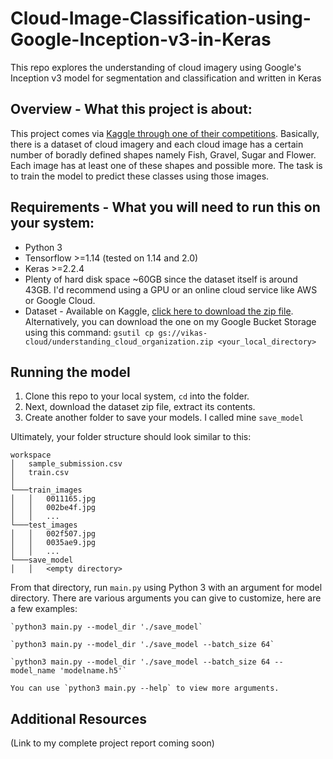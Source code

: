 # Cloud-Image-Classification-using-Google-Inception-v3-in-Keras
This repo explores the understanding of cloud imagery using Google's Inception v3 model for segmentation and classification and written in Keras

## Overview - What this project is about:

This project comes via [Kaggle through one of their competitions](https://www.kaggle.com/c/understanding_cloud_organization/overview). Basically, there is a dataset of cloud imagery and each cloud image has a certain number of boradly defined shapes namely Fish, Gravel, Sugar and Flower. Each image has at least one of these shapes and possible more. The task is to train the model to predict these classes using those images.

## Requirements -  What you will need to run this on your system:

* Python 3
* Tensorflow >=1.14 (tested on 1.14 and 2.0)
* Keras >=2.2.4
* Plenty of hard disk space ~60GB since the dataset itself is around 43GB. I'd recommend using a GPU or an online cloud service like AWS or Google Cloud.
* Dataset - Available on Kaggle, [click here to download the zip file](https://www.kaggle.com/c/13333/download-all). Alternatively, you can download the one on my Google Bucket Storage using this command: `gsutil cp gs://vikas-cloud/understanding_cloud_organization.zip <your_local_directory>`

## Running the model

1. Clone this repo to your local system, `cd` into the folder. 
2. Next, download the dataset zip file, extract its contents.
3. Create another folder to save your models. I called mine `save_model`

Ultimately, your folder structure should look similar to this:

```
workspace
│   sample_submission.csv
│   train.csv    
│
└───train_images
│   │   0011165.jpg
│   │   002be4f.jpg
│   │   ...
└───test_images
│   │   002f507.jpg
│   │   0035ae9.jpg
│   │   ...
└───save_model
│   │   <empty directory>
```

From that directory, run `main.py` using Python 3 with an argument for model directory. There are various arguments you can give to customize, here are a few examples:
```
`python3 main.py --model_dir './save_model`

`python3 main.py --model_dir './save_model --batch_size 64`

`python3 main.py --model_dir './save_model --batch_size 64 --model_name 'modelname.h5'`

You can use `python3 main.py --help` to view more arguments.
```

## Additional Resources
(Link to my complete project report coming soon)






